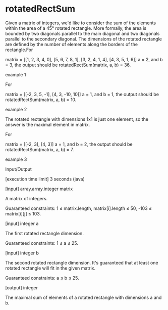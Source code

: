 # rotatedRectSum
Given a matrix of integers, we'd like to consider the sum of the elements within the area of a 45° rotated rectangle. More formally, the area is bounded by two diagonals parallel to the main diagonal and two diagonals parallel to the secondary diagonal. The dimensions of the rotated rectangle are defined by the number of elements along the borders of the rectangle.For

matrix = [[1, 2, 3, 4, 0],
          [5, 6, 7, 8, 1],
          [3, 2, 4, 1, 4],
          [4, 3, 5, 1, 6]]
a = 2, and b = 3, the output should be rotatedRectSum(matrix, a, b) = 36.

example 1

For

matrix = [[-2, 3, 5, -1],
          [4, 3, -10, 10]]
a = 1, and b = 1, the output should be rotatedRectSum(matrix, a, b) = 10.

example 2

The rotated rectangle with dimensions 1x1 is just one element, so the answer is the maximal element in matrix.

For

matrix = [[-2, 3],
          [4, 3]]
a = 1, and b = 2, the output should be rotatedRectSum(matrix, a, b) = 7.

example 3

Input/Output

[execution time limit] 3 seconds (java)

[input] array.array.integer matrix

A matrix of integers.

Guaranteed constraints:
1 ≤ matrix.length, matrix[i].length ≤ 50,
-103 ≤ matrix[i][j] ≤ 103.

[input] integer a

The first rotated rectangle dimension.

Guaranteed constraints:
1 ≤ a ≤ 25.

[input] integer b

The second rotated rectangle dimension.
It's guaranteed that at least one rotated rectangle will fit in the given matrix.

Guaranteed constraints:
a ≤ b ≤ 25.

[output] integer

The maximal sum of elements of a rotated rectangle with dimensions a and b.